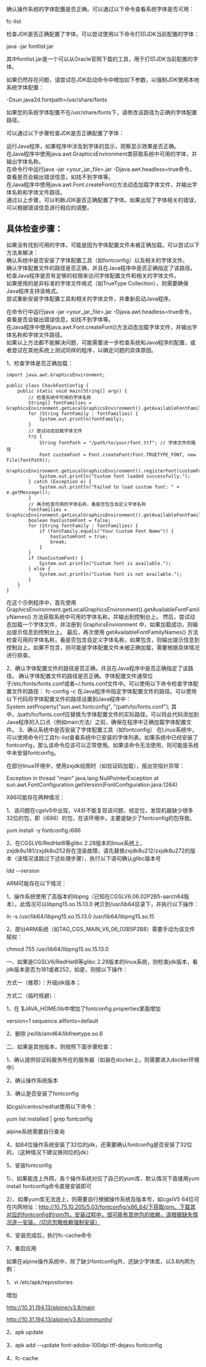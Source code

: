 确认操作系统的字体配置是否正确。可以通过以下命令查看系统字体是否可用：

fc-list

检查JDK是否正确配置了字体。可以尝试使用以下命令打印JDK当前配置的字体：

java -jar fontlist.jar

其中fontlist.jar是一个可以从Oracle官网下载的工具，用于打印JDK当前配置的字体。

如果仍然存在问题，请尝试在JDK启动命令中增加如下参数，以强制JDK使用本地系统字体配置：

-Dsun.java2d.fontpath=/usr/share/fonts

如果您的系统字体配置不在/usr/share/fonts下，请修改该路径为正确的字体配置路径。  


可以通过以下步骤检查JDK是否正确配置了字体：    

运行Java程序，如果程序中涉及到字体的显示，观察显示效果是否正确。  
在Java程序中使用java.awt.GraphicsEnvironment类获取系统中可用的字体，并输出字体名称。  
在命令行中运行java -jar <your_jar_file>.jar -Djava.awt.headless=true命令，查看是否会输出错误信息，如找不到字体等。  
在Java程序中使用java.awt.Font.createFont()方法动态加载字体文件，并输出字体名称和字体文件路径。  
通过以上步骤，可以判断JDK是否正确配置了字体。如果出现了字体相关的错误，可以根据错误信息进行相应的调整。  


## 具体检查步骤：
如果没有找到可用的字体，可能是因为字体配置文件未被正确加载。可以尝试以下方法来解决：  
确认系统中是否安装了字体配置工具（如fontconfig）以及相关的字体文件。  
确认字体配置文件的路径是否正确，并且在Java程序中是否正确指定了该路径。  
检查Java程序是否有足够的权限来访问字体配置文件和相关的字体文件。  
如果使用的是非标准的字体文件格式（如TrueType Collection），则需要确保Java程序支持该格式。  
尝试重新安装字体配置工具和相关的字体文件，并重新启动Java程序。  


在命令行中运行java -jar <your_jar_file>.jar -Djava.awt.headless=true命令，查看是否会输出错误信息，如找不到字体等。  
在Java程序中使用java.awt.Font.createFont()方法动态加载字体文件，并输出字体名称和字体文件路径。  
如果以上方法都不能解决问题，可能需要进一步检查系统和Java程序的配置，或者尝试在其他系统上测试同样的程序，以确定问题的具体原因。  

1、检查字体是否正确加载：  

```
import java.awt.GraphicsEnvironment;

public class CheckFontConfig {
    public static void main(String[] args) {
        // 检查系统中可用的字体名称
        String[] fontFamilies = GraphicsEnvironment.getLocalGraphicsEnvironment().getAvailableFontFamilyNames();
        for (String fontFamily : fontFamilies) {
            System.out.println(fontFamily);
        }
        // 尝试动态加载字体文件
        try {
            String fontPath = "/path/to/your/font.ttf"; // 字体文件的路径
            Font customFont = Font.createFont(Font.TRUETYPE_FONT, new File(fontPath));
            GraphicsEnvironment.getLocalGraphicsEnvironment().registerFont(customFont);
            System.out.println("Custom font loaded successfully.");
        } catch (Exception e) {
            System.out.println("Failed to load custom font: " + e.getMessage());
        }
        // 再次检查可用的字体名称，看是否包含自定义字体名称
        fontFamilies = GraphicsEnvironment.getLocalGraphicsEnvironment().getAvailableFontFamilyNames();
        boolean hasCustomFont = false;
        for (String fontFamily : fontFamilies) {
            if (fontFamily.equals("Your Custom Font Name")) {
                hasCustomFont = true;
                break;
            }
        }
        if (hasCustomFont) {
            System.out.println("Custom font is available.");
        } else {
            System.out.println("Custom font is not available.");
        }
    }
}
```
在这个示例程序中，首先使用 GraphicsEnvironment.getLocalGraphicsEnvironment().getAvailableFontFamilyNames() 方法获取系统中可用的字体名称，并输出到控制台上。
然后，尝试动态加载一个字体文件，并注册到 GraphicsEnvironment 中，如果加载成功，则输出提示信息到控制台上。
最后，再次使用 getAvailableFontFamilyNames() 方法检查可用的字体名称，看是否包含自定义字体名称，如果包含，则输出提示信息到控制台上。如果不包含，则可能是字体配置文件未被正确加载，需要根据具体情况进行排查。

2、确认字体配置文件的路径是否正确，并且在Java程序中是否正确指定了该路径。
确认字体配置文件的路径是否正确。字体配置文件通常位于/etc/fonts/fonts.conf或者~/.fonts.conf文件中。可以使用以下命令检查字体配置文件的路径：
fc-config -c
在Java程序中指定字体配置文件的路径。可以使用以下代码将字体配置文件的路径设置到Java程序中：
System.setProperty("sun.awt.fontconfig", "/path/to/fonts.conf");
其中，/path/to/fonts.conf应替换为字体配置文件的实际路径。可以将此代码添加到Java程序的入口点（例如main方法）之前，确保在程序中正确加载字体配置文件。
3、确认系统中是否安装了字体配置工具（如fontconfig）
在Linux系统中，可以使用命令行工具fc-list查看系统中已安装的字体列表。如果系统中已经安装了fontconfig，那么该命令应该可以正常使用。如果该命令无法使用，则可能是系统中未安装fontconfig。


在部分linux环境中，使用zxjdk绘图时（如验证码加载），报出空指针异常：

Exception in thread "main" java.lang.NullPointerException
    at sun.awt.FontConfiguration.getVersion(FontConfiguration.java:1264)

X86可能存在两种情况：

1、该问题在cgslv5中出现，V4并不能复现该问题，经定位，发现机器缺少很多32位的包，即（i686）的包，在该环境中，主要是缺少了fontconfig的包导致。

yum install -y fontconfig.i686

2、在CGSLV6/RedHat8等glibc 2.28版本的linux系统上，zxjdk8u181/zxjdk8u252存在渲染故障，请先替换zxjdk8u212/zxjdk8u272的版本（该情况请跳过下述处理步骤），执行以下语句确认glibc版本号

ldd --version

ARM可能存在以下情况：

1、操作系统使用了高版本的libpng（已知在CGSLV6.06.02P2B5-aarch64版本）。此情况可以libpng15.so.15.13.0 拷贝到/usr/lib64目录下，并执行以下操作：

ln -s /usr/lib64/libpng15.so.15.13.0 /usr/lib64/libpng15.so.15

2、部分ARM系统（如TAG_CGS_MAIN_V6_06_02B5P2B8）需要手动为该文件赋权：

chmod 755 /usr/lib64/libpng15.so.15.13.0

一、如果是CGSLV6/RedHat8等glibc 2.28版本的linux系统，则检查jdk版本，看jdk版本是否为181或者252，如是，则按以下操作：

方式一（推荐）：升级jdk版本；

方式二（临时规避）：

1、在 $JAVA_HOME/lib中增加了fontconfig.properties里面增加

version=1 
sequence.allfonts=default

2、删除 jre/lib/amd64/libfreetype.so.6



二、如果是其他版本，则按照下面步骤检查：

1、确认提供验证码服务所在的服务器（如装在docker上，则需要进入docker环境中）

2、确认操作系统版本

3、确认是否安装了fontconfig

如cgsl/centos/redhat使用以下命令：

yum list installed | grep fontconfig

alpine系统需要自行查询

4、如64位操作系统安装了32位的jdk，还需要确认fontconfig是否安装了32位的，（这种情况下建议换同位的jdk）

5、安装fontconfig

1）、如果能连上外网，各个操作系统对应了自己的yum库，默认情况下直接用yum install fontconfig命令直接安装即可

2）、如果yum库无法连上，则需要自行根据操作系统及版本号，如cgslV5 64位可在内网地址：http://10.75.10.205/5.03/fontconfig/x86_64/下获取rpm。下载其对应的fontconfig的rpm包，安装过程中，很可能有其他包的依赖，请根据缺失情况逐一安装。（切忌忽略依赖强制安装）

6、安装完成后，执行fc-cache命令

7、重启应用


如果在alpine操作系统中，除了缺少fontconfig外，还缺少字体库，以3.8内网为例：

1、vi /etc/apk/repositories

增加

http://10.31.194.13/alpine/v3.8/main

http://10.31.194.13/alpine/v3.8/community/

2、apk update

3、apk add --update font-adobe-100dpi ttf-dejavu fontconfig

4、fc-cache


